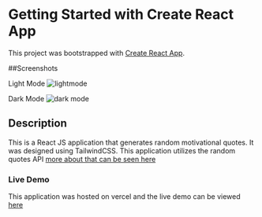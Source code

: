 # Getting Started with Create React App

This project was bootstrapped with [Create React App](https://github.com/facebook/create-react-app).


##Screenshots

Light Mode
![lightmode](https://user-images.githubusercontent.com/43953425/150501075-ced19a3a-1181-418a-a20b-88942267cf8b.PNG)

Dark Mode
![dark mode](https://user-images.githubusercontent.com/43953425/150501103-3f4e3466-3ba4-4c38-802d-d6e216eaee4a.PNG)



## Description

This is a React JS application that generates random motivational quotes. 
It was designed using TailwindCSS.
This application utilizes the random quotes API [more about that can be seen here](https://github.com/lukePeavey/quotable)

### Live Demo

This application was hosted on vercel and the live demo can be viewed [here](https://motivational-quotes-app.vercel.app/)
